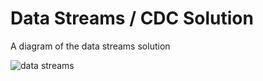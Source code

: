 # Data Streams / CDC Solution
A diagram of the data streams solution


![data streams](https://github.com/eyalrin/feature-diagram-data-streams/assets/8133764/110b8fe6-0913-4ed3-a2a9-865f2030d982)
